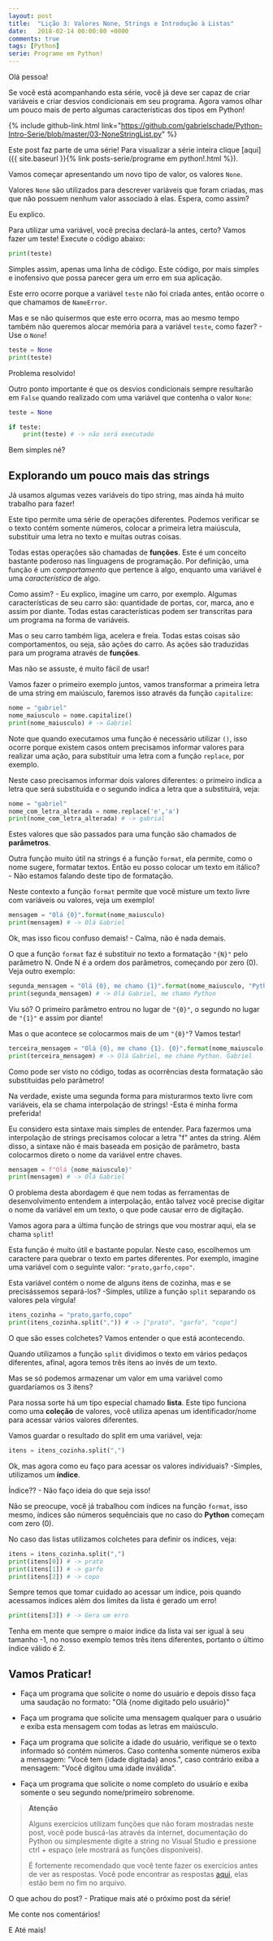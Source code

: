 ```yaml
---
layout: post
title:  "Lição 3: Valores None, Strings e Introdução à Listas"
date:   2018-02-14 00:00:00 +0000
comments: true
tags: [Python]
serie: Programe em Python!
---
```


Olá pessoa!

Se você está acompanhando esta série, você já deve ser capaz de criar variáveis e criar desvios condicionais em seu programa. Agora vamos olhar um pouco mais de perto algumas características dos tipos em Python!

<!--more-->

{% include github-link.html link="https://github.com/gabrielschade/Python-Intro-Serie/blob/master/03-NoneStringList.py" %} 

Este post faz parte de uma série! Para visualizar a série inteira clique [aqui]({{ site.baseurl }}{% link posts-serie/programe em python!.html %}).

Vamos começar apresentando um novo tipo de valor, os valores `None`.

Valores `None` são utilizados para descrever variáveis que foram criadas, mas que não possuem nenhum valor associado à elas. Espera, como assim?

Eu explico.

Para utilizar uma variável, você precisa declará-la antes, certo? Vamos fazer um teste!
Execute o código abaixo:

```python
print(teste)
```

Simples assim, apenas uma linha de código. Este código, por mais simples e inofensivo que possa parecer gera um erro em sua aplicação.

Este erro ocorre porque a variável `teste` não foi criada antes, então ocorre o que chamamos de `NameError`.

Mas e se não quisermos que este erro ocorra, mas ao mesmo tempo também não queremos alocar memória para a variável `teste`, como fazer? - Use o `None`!

```python
teste = None
print(teste)
```

Problema resolvido!

Outro ponto importante é que os desvios condicionais sempre resultarão em `False` quando realizado com uma variável que contenha o valor `None`:

```python
teste = None

if teste:
    print(teste) # -> não será executado
```
Bem simples né?

## Explorando um pouco mais das strings

Já usamos algumas vezes variáveis do tipo string, mas ainda há muito trabalho para fazer!

Este tipo permite uma série de operações diferentes. Podemos verificar se o texto contém somente números, colocar a primeira letra maiúscula, substituir uma letra no texto e muitas outras coisas.

Todas estas operações são chamadas de **funções**. Este é um conceito bastante poderoso nas linguagens de programação. Por definição, uma função é um *comportamento* que pertence à algo, enquanto uma variável é uma *característica* de algo.

Como assim? - Eu explico, imagine um carro, por exemplo. Algumas características de seu carro são: quantidade de portas, cor, marca, ano e assim por diante. Todas estas características podem ser transcritas para um programa na forma de variáveis.

Mas o seu carro também liga, acelera e freia. Todas estas coisas são comportamentos, ou seja, são ações do carro. As ações são traduzidas para um programa através de **funções**.

Mas não se assuste, é muito fácil de usar!

Vamos fazer o primeiro exemplo juntos, vamos transformar a primeira letra de uma string em maiúsculo, faremos isso através da função `capitalize`:

```python
nome = "gabriel"
nome_maiusculo = nome.capitalize()
print(nome_maiusculo) # -> Gabriel
```

Note que quando executamos uma função é necessário utilizar `()`, isso ocorre porque existem casos ontem precisamos informar valores para realizar uma ação, para substituir uma letra com a função `replace`, por exemplo.

Neste caso precisamos informar dois valores diferentes: o primeiro indica a letra que será substituída e o segundo indica a letra que a substituirá, veja:

```python
nome = "gabriel"
nome_com_letra_alterada = nome.replace('e','a')
print(nome_com_letra_alterada) # -> gabrial
```
Estes valores que são passados para uma função são chamados de **parâmetros**.

Outra função muito útil na strings é a função `format`, ela permite, como o nome sugere, formatar textos. Então eu posso colocar um texto em itálico? - Não estamos falando deste tipo de formatação.

Neste contexto a função `format` permite que você misture um texto livre com variáveis ou valores, veja um exemplo!

```python
mensagem = "Olá {0}".format(nome_maiusculo)
print(mensagem) # -> Olá Gabriel
```
Ok, mas isso ficou confuso demais! - Calma, não é nada demais.

O que a função `format` faz é substituir no texto a formatação `"{N}"` pelo parâmetro N. Onde N é a ordem dos parâmetros, começando por zero (0). Veja outro exemplo:

```python
segunda_mensagem = "Olá {0}, me chamo {1}".format(nome_maiusculo, "Python")
print(segunda_mensagem) # -> Olá Gabriel, me chamo Python
```
Viu só? O primeiro parâmetro entrou no lugar de `"{0}"`, o segundo no lugar de `"{1}"` e assim por diante!

Mas o que acontece se colocarmos mais de um `"{0}"`? Vamos testar!

```python
terceira_mensagem = "Olá {0}, me chamo {1}. {0}".format(nome_maiusculo, "Python")
print(terceira_mensagem) # -> Olá Gabriel, me chamo Python. Gabriel
```

Como pode ser visto no código, todas as ocorrências desta formatação são substituídas pelo parâmetro!

Na verdade, existe uma segunda forma para misturarmos texto livre com variáveis, ela se chama interpolação de strings! -Esta é minha forma preferida!

Eu considero esta sintaxe mais simples de entender. Para fazermos uma interpolação de strings precisamos colocar a letra "f" antes da string. Além disso, a sintaxe não é mais baseada em posição de parâmetro, basta colocarmos direto o nome da variável entre chaves.

```python
mensagem = f"Olá {nome_maiusculo}"
print(mensagem) # -> Olá Gabriel
``` 

O problema desta abordagem é que nem todas as ferramentas de desenvolvimento entendem a interpolação, então talvez você precise digitar o nome da variável em um texto, o que pode causar erro de digitação.

Vamos agora para a última função de strings que vou mostrar aqui, ela se chama `split`!

Esta função é muito útil e bastante popular. Neste caso, escolhemos um caractere para quebrar o texto em partes diferentes. Por exemplo, imagine uma variável com o seguinte valor: `"prato,garfo,copo"`.

Esta variável contém o nome de alguns itens de cozinha, mas e se precisássemos separá-los? -Simples, utilize a função `split` separando os valores pela vírgula!

```python
itens_cozinha = "prato,garfo,copo"
print(itens_cozinha.split(",")) # -> ["prato", "garfo", "copo"]
```
O que são esses colchetes? Vamos entender o que está acontecendo.

Quando utilizamos a função `split` dividimos o texto em vários pedaços diferentes, afinal, agora temos três itens ao invés de um texto.

Mas se só podemos armazenar um valor em uma variável como guardaríamos os 3 itens?

Para nossa sorte há um tipo especial chamado **lista**. Este tipo funciona como uma **coleção** de valores, você utiliza apenas um identificador/nome para acessar vários valores diferentes. 

Vamos guardar o resultado do split em uma variável, veja:

```python
itens = itens_cozinha.split(",")
```
Ok, mas agora como eu faço para acessar os valores individuais? -Simples, utilizamos um **índice**.

Índice?? - Não faço ideia do que seja isso!

Não se preocupe, você já trabalhou com índices na função `format`, isso mesmo, índices são números sequênciais que no caso do **Python** começam com zero (0).

No caso das listas utilizamos colchetes para definir os índices, veja:

```python
itens = itens_cozinha.split(",")
print(itens[0]) # -> prato
print(itens[1]) # -> garfo
print(itens[2]) # -> copo
``` 
Sempre temos que tomar cuidado ao acessar um índice, pois quando acessamos índices além dos limites da lista é gerado um erro!

```python
print(itens[3]) # -> Gera um erro
```
Tenha em mente que sempre o maior índice da lista vai ser igual à seu tamanho -1, no nosso exemplo temos três itens diferentes, portanto o último índice válido é 2.

## Vamos Praticar!

* Faça um programa que solicite o nome do usuário e depois disso faça uma saudação no formato: "Olá {nome digitado pelo usuário}"

* Faça um programa que solicite uma mensagem qualquer para o usuário e exiba esta mensagem com todas as letras em maiúsculo.

* Faça um programa que solicite a idade do usuário, verifique se o texto informado só contém números. Caso contenha somente números exiba a mensagem: "Você tem {idade digitada} anos.", caso contrário exiba a mensagem: "Você digitou uma idade inválida".

* Faça um programa que solicite o nome completo do usuário e exiba somente o seu segundo nome/primeiro sobrenome.

> **Atenção**
>
> Alguns exercícios utilizam funções que não foram mostradas neste post, você pode buscá-las através da internet, documentação do Python ou simplesmente digite a string no Visual Studio e pressione ctrl + espaço (ele mostrará as funções disponíveis).
> 
> É fortemente recomendado que você tente fazer os exercícios antes de ver as respostas.
> Você pode encontrar as respostas [aqui](https://github.com/gabrielschade/Python-Intro-Serie/blob/master/03-NoneStringList.py), elas estão bem no fim no arquivo.

O que achou do post? - Pratique mais até o próximo post da série!

Me conte nos comentários!

E Até mais!